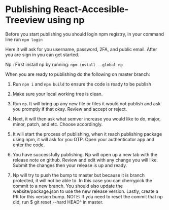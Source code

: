 # Publishing React-Accesible-Treeview using np

Before you start publishing you should login npm registry, in your command line run `npm login`

Here it will ask for you username, password, 2FA, and public email. After you are sign in you can get started.

Np :
First install np by running: `npm install --global np`

When you are ready to publishing do the following on master branch:

1. Run `npm i` and `npm build` to ensure the code is ready to be publish

2. Make sure your local working tree is clean.

3. Run `np`. It will bring up any new file or files it would not publish and ask you promptly if that okay. Review and accept or reject.

4. Next, it will then ask what semver increase you would like to do, major, minor, patch, and etc. Choose accordingly.

5. It will start the process of publishing, when it reach publishing package using npm, it will ask for you OTP. Open your authenticator app and enter the code.

6. You have successfully publishing. Np will open up a new tab with the release note on github. Review and edit with any change you will like. Submit the changes then your release is up and ready.

7. Np will try to push the bump to master but because it is branch protected, it will not be able to. In this case you can cherrypick the commit to a new branch. You should also update the website/package.json to use the new release version. Lastly, create a PR for this version bump. NOTE: If you need to reset the commit that np did, run \$ git reset --hard HEAD^ in master.
